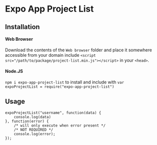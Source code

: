 # Expo App Project List
## Installation
#### Web Browser
Download the contents of the `Web browser` folder and place it somewhere accessible from your domain
include `<script src="/path/to/package/project-list.min.js"></script>` in your `<head>`.
#### Node.JS
`npm i expo-app-project-list` to install and include with `var expoProjectList = require("expo-app-project-list")`
## Usage
```
expoProjectList("username", function(data) {
    console.log(data)
}, function(error) {
    /* will only execute when error present */
    /* NOT REQUIRED */
    console.log(error);
});
```
